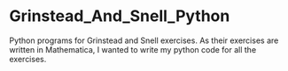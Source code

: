 # Grinstead_And_Snell_Python
Python programs for Grinstead and Snell exercises. As their exercises are written in Mathematica, I wanted to write my python code for all the exercises.
